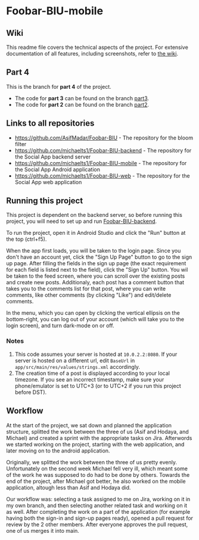 # Foobar-BIU-mobile

## Wiki
This readme file covers the technical aspects of the project. For extensive documentation of all features, including screenshots, refer to [the wiki](https://github.com/michaelts1/Foobar-BIU-mobile/wiki).

## Part 4
This is the branch for **part 4** of the project.
* The code for **part 3** can be found on the branch [part3](https://github.com/michaelts1/Foobar-BIU-mobile/tree/part3).
* The code for **part 2** can be found on the branch [part2](https://github.com/michaelts1/Foobar-BIU-mobile/tree/part2).

## Links to all repositories
* https://github.com/AsifMadar/Foobar-BIU - The repository for the bloom filter
* https://github.com/michaelts1/Foobar-BIU-backend - The repository for the Social App backend server
* https://github.com/michaelts1/Foobar-BIU-mobile - The repository for the Social App Android application
* https://github.com/michaelts1/Foobar-BIU-web - The repository for the Social App web application

## Running this project
This project is dependent on the backend server, so before running this project, you will need to set up and run [Foobar-BIU-backend](https://github.com/michaelts1/Foobar-BIU-backend).

To run the project, open it in Android Studio and click the "Run" button at the top (ctrl+f5).

When the app first loads, you will be taken to the login page. Since you don't have an account yet, click the "Sign Up Page" button to go to the sign up page. After filling the fields in the sign up page (the exact requirement for each field is listed next to the field), click the "Sign Up" button. You wil be taken to the feed screen, where you can scroll over the existing posts and create new posts. Additionaly, each post has a comment button that takes you to the comments list for that post, where you can write comments, like other comments (by clicking "Like") and edit/delete comments.

In the menu, which you can open by clicking the vertical ellipsis on the bottom-right, you can log out of your account (which will take you to the login screen), and turn dark-mode on or off.

### Notes
1. This code assumes your server is hosted at `10.0.2.2:8080`. If your server is hosted on a different url, edit `BaseUrl` in `app/src/main/res/values/strings.xml` accordingly.
2. The creation time of a post is displayed according to your local timezone. If you see an incorrect timestamp, make sure your phone/emulator is set to UTC+3 (or to UTC+2 if you run this project before DST).

## Workflow
At the start of the project, we sat down and planned the application structure, splitted the work between the three of us (Asif and Hodaya, and Michael) and created a sprint with the appropriate tasks on Jira. Afterwords we started working on the project, starting with the web application, and later moving on to the android application.

Originally, we splitted the work between the three of us pretty evenly. Unfortunately on the second week Michael fell very ill, which meant some of the work he was supposed to do had to be done by others. Towards the end of the project, after Michael got better, he also worked on the mobile application, altough less than Asif and Hodaya did.

Our workflow was: selecting a task assigned to me on Jira, working on it in my own branch, and then selecting another related task and working on it as well. After completing the work on a part of the application (for example having both the sign-in and sign-up pages ready), opened a pull request for review by the 2 other members. After everyone approves the pull request, one of us merges it into main.
